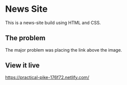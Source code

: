# News Site
This is a news-site build using HTML and CSS.
 
## The problem

The major problem was placing the link above the image. 

## View it live
https://practical-pike-176f72.netlify.com/
